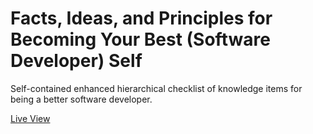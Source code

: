# Facts, Ideas, and Principles for Becoming Your Best (Software Developer) Self
Self-contained enhanced hierarchical checklist of knowledge items for being a better software developer.

[Live View](http://htmlpreview.github.io/?https://github.com/dpmm99/developer-knowledge/blob/master/FIPBYBSDS.html)
